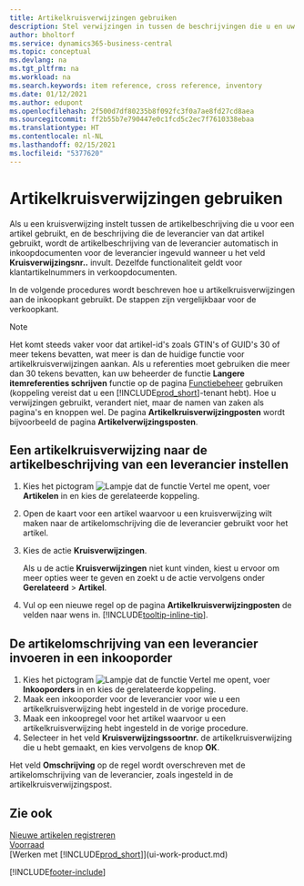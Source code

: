 ```yaml
---
title: Artikelkruisverwijzingen gebruiken
description: Stel verwijzingen in tussen de beschrijvingen die u en uw leverancier voor een artikel gebruiken, zodat u de artikelbeschrijving van de leverancier op inkoopdocumenten kunt invoegen.
author: bholtorf
ms.service: dynamics365-business-central
ms.topic: conceptual
ms.devlang: na
ms.tgt_pltfrm: na
ms.workload: na
ms.search.keywords: item reference, cross reference, inventory
ms.date: 01/12/2021
ms.author: edupont
ms.openlocfilehash: 2f500d7df80235b8f092fc3f0a7ae8fd27cd8aea
ms.sourcegitcommit: ff2b55b7e790447e0c1fcd5c2ec7f7610338ebaa
ms.translationtype: HT
ms.contentlocale: nl-NL
ms.lasthandoff: 02/15/2021
ms.locfileid: "5377620"
---
```

# <a name="use-item-cross-references"></a>Artikelkruisverwijzingen gebruiken
Als u een kruisverwijzing instelt tussen de artikelbeschrijving die u voor een artikel gebruikt, en de beschrijving die de leverancier van dat artikel gebruikt, wordt de artikelbeschrijving van de leverancier automatisch in inkoopdocumenten voor de leverancier ingevuld wanneer u het veld **Kruisverwijzingsnr..** invult. Dezelfde functionaliteit geldt voor klantartikelnummers in verkoopdocumenten.

In de volgende procedures wordt beschreven hoe u artikelkruisverwijzingen aan de inkoopkant gebruikt. De stappen zijn vergelijkbaar voor de verkoopkant.

> [!NOTE]
> Het komt steeds vaker voor dat artikel-id's zoals GTIN's of GUID's 30 of meer tekens bevatten, wat meer is dan de huidige functie voor artikelkruisverwijzingen aankan. Als u referenties moet gebruiken die meer dan 30 tekens bevatten, kan uw beheerder de functie **Langere itemreferenties schrijven** functie op de pagina [Functiebeheer](https://businesscentral.dynamics.com/?page=2610) gebruiken (koppeling vereist dat u een [!INCLUDE[prod_short](includes/prod_short.md)]-tenant hebt). Hoe u verwijzingen gebruikt, verandert niet, maar de namen van zaken als pagina's en knoppen wel. De pagina **Artikelkruisverwijzingposten** wordt bijvoorbeeld de pagina **Artikelverwijzingsposten**.

## <a name="to-set-up-an-item-cross-reference-to-a-vendors-item-description"></a>Een artikelkruisverwijzing naar de artikelbeschrijving van een leverancier instellen

1. Kies het pictogram ![Lampje dat de functie Vertel me opent](media/ui-search/search_small.png "Vertel me wat u wilt doen"), voer **Artikelen** in en kies de gerelateerde koppeling.
2. Open de kaart voor een artikel waarvoor u een kruisverwijzing wilt maken naar de artikelomschrijving die de leverancier gebruikt voor het artikel.
3. Kies de actie **Kruisverwijzingen**.

     Als u de actie **Kruisverwijzingen** niet kunt vinden, kiest u ervoor om meer opties weer te geven en zoekt u de actie vervolgens onder **Gerelateerd** > **Artikel**.
  
4. Vul op een nieuwe regel op de pagina **Artikelkruisverwijzingposten** de velden naar wens in. [!INCLUDE[tooltip-inline-tip](includes/tooltip-inline-tip_md.md)].

## <a name="to-enter-a-vendors-item-description-on-a-purchase-order"></a>De artikelomschrijving van een leverancier invoeren in een inkooporder

1. Kies het pictogram ![Lampje dat de functie Vertel me opent](media/ui-search/search_small.png "Vertel me wat u wilt doen"), voer **Inkooporders** in en kies de gerelateerde koppeling.
2. Maak een inkooporder voor de leverancier voor wie u een artikelkruisverwijzing hebt ingesteld in de vorige procedure.
3. Maak een inkoopregel voor het artikel waarvoor u een artikelkruisverwijzing hebt ingesteld in de vorige procedure.
4. Selecteer in het veld **Kruisverwijzingssoortnr.** de artikelkruisverwijzing die u hebt gemaakt, en kies vervolgens de knop **OK**.

Het veld **Omschrijving** op de regel wordt overschreven met de artikelomschrijving van de leverancier, zoals ingesteld in de artikelkruisverwijzingspost.

## <a name="see-also"></a>Zie ook
[Nieuwe artikelen registreren](inventory-how-register-new-items.md)  
[Voorraad](inventory-manage-inventory.md)  
[Werken met [!INCLUDE[prod_short](includes/prod_short.md)]](ui-work-product.md)


[!INCLUDE[footer-include](includes/footer-banner.md)]